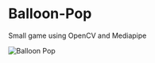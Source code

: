 # Balloon-Pop

Small game using OpenCV and Mediapipe

![Balloon Pop](https://github.com/dnduong/Balloon-Pop/blob/main/play.gif)
